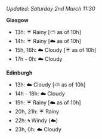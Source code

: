 *Updated: Saturday 2nd March 11:30*

**Glasgow**

* 13h: :umbrella: Rainy [:partly_sunny: as of 10h]
* 14h: :umbrella: Rainy [:cloud: as of 10h]
* 15h, 16h: :cloud: Cloudy [:umbrella: as of 10h]
* 17h - 0h: :cloud: Cloudy

**Edinburgh**

* 13h: :cloud: Cloudy [:partly_sunny: as of 10h]
* 14h - 18h: :cloud: Cloudy
* 19h: :umbrella: Rainy [:cloud: as of 10h]
* 20h, 21h: :umbrella: Rainy
* 22h: :cyclone: Windy (:cloud:)
* 23h, 0h: :cloud: Cloudy
